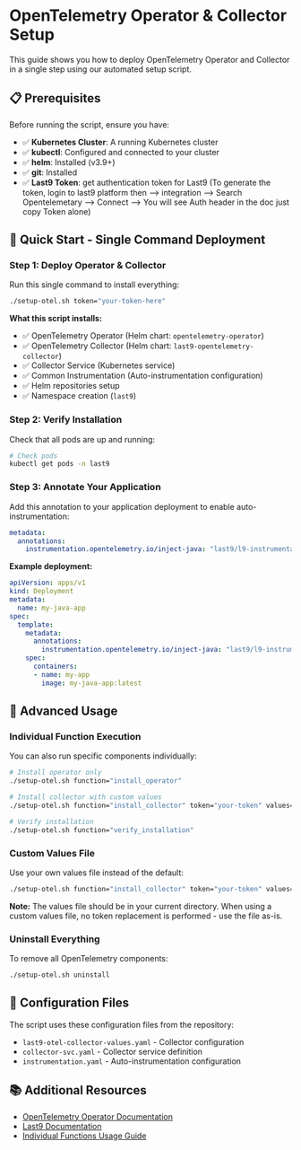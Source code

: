 # OpenTelemetry Operator & Collector Setup

This guide shows you how to deploy OpenTelemetry Operator and Collector in a single step using our automated setup script.

## 📋 Prerequisites

Before running the script, ensure you have:

- ✅ **Kubernetes Cluster**: A running Kubernetes cluster
- ✅ **kubectl**: Configured and connected to your cluster
- ✅ **helm**: Installed (v3.9+)
- ✅ **git**: Installed
- ✅ **Last9 Token**: get authentication token for Last9 (To generate the token, login to last9 platform then --> integration --> Search Opentelemetary --> Connect --> You will see Auth header in the doc just copy Token alone)


## 🚀 Quick Start - Single Command Deployment

### Step 1: Deploy Operator & Collector

Run this single command to install everything:

```bash
./setup-otel.sh token="your-token-here"
```

**What this script installs:**
- ✅ OpenTelemetry Operator (Helm chart: `opentelemetry-operator`)
- ✅ OpenTelemetry Collector (Helm chart: `last9-opentelemetry-collector`)
- ✅ Collector Service (Kubernetes service)
- ✅ Common Instrumentation (Auto-instrumentation configuration)
- ✅ Helm repositories setup
- ✅ Namespace creation (`last9`)



### Step 2: Verify Installation

Check that all pods are up and running:

```bash
# Check pods
kubectl get pods -n last9

```

### Step 3: Annotate Your Application

Add this annotation to your application deployment to enable auto-instrumentation:

```yaml
metadata:
  annotations:
    instrumentation.opentelemetry.io/inject-java: "last9/l9-instrumentation"
```

**Example deployment:**
```yaml
apiVersion: apps/v1
kind: Deployment
metadata:
  name: my-java-app
spec:
  template:
    metadata:
      annotations:
        instrumentation.opentelemetry.io/inject-java: "last9/l9-instrumentation"  # ← Enable auto-instrumentation
    spec:
      containers:
      - name: my-app
        image: my-java-app:latest
```



## 🔧 Advanced Usage

### Individual Function Execution

You can also run specific components individually:

```bash
# Install operator only
./setup-otel.sh function="install_operator" 

# Install collector with custom values
./setup-otel.sh function="install_collector" token="your-token" values="custom-values.yaml"

# Verify installation
./setup-otel.sh function="verify_installation"
```

### Custom Values File

Use your own values file instead of the default:

```bash
./setup-otel.sh function="install_collector" token="your-token" values="my-custom-values.yaml"
```

**Note:** The values file should be in your current directory. When using a custom values file, no token replacement is performed - use the file as-is.

### Uninstall Everything

To remove all OpenTelemetry components:

```bash
./setup-otel.sh uninstall
```


## 📝 Configuration Files

The script uses these configuration files from the repository:

- `last9-otel-collector-values.yaml` - Collector configuration
- `collector-svc.yaml` - Collector service definition
- `instrumentation.yaml` - Auto-instrumentation configuration


## 📚 Additional Resources

- [OpenTelemetry Operator Documentation](https://opentelemetry.io/docs/kubernetes/operator/)
- [Last9 Documentation](https://docs.last9.io/)
- [Individual Functions Usage Guide](INDIVIDUAL_FUNCTIONS_USAGE.md)

